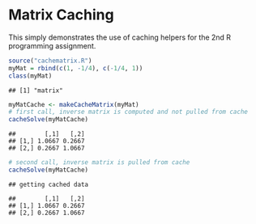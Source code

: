 Matrix Caching
========================================================

This simply demonstrates the use of caching helpers for the 2nd R programming assignment.


```r
source("cachematrix.R")
myMat = rbind(c(1, -1/4), c(-1/4, 1))
class(myMat)
```

```
## [1] "matrix"
```

```r
myMatCache <- makeCacheMatrix(myMat)
# first call, inverse matrix is computed and not pulled from cache
cacheSolve(myMatCache)
```

```
##        [,1]   [,2]
## [1,] 1.0667 0.2667
## [2,] 0.2667 1.0667
```

```r
# second call, inverse matrix is pulled from cache
cacheSolve(myMatCache)
```

```
## getting cached data
```

```
##        [,1]   [,2]
## [1,] 1.0667 0.2667
## [2,] 0.2667 1.0667
```




